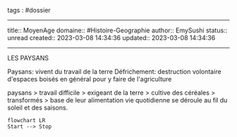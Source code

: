 
tags : #dossier


---

title:: MoyenAge
domaine:: #Histoire-Geographie 
author:: EmySushi
status:: unread
created:: 2023-03-08 14:34:36
updated:: 2023-03-08 14:34:36

---
LES PAYSANS 

Paysans:  vivent du travail de la terre 
Défrichement:  destruction volontaire d'espaces boisés en général pour y faire de l'agriculture

paysans  > travail difficile > exigeant de la terre > cultive des céréales > transformés > base de leur alimentation 
vie quotidienne se déroule au fil du soleil et des saisons.

```mermaid
flowchart LR
Start --> Stop
```



